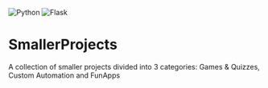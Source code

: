 ![Python](https://img.shields.io/badge/Python-3776AB?style=for-the-badge&logo=python&logoColor=white)
![Flask](https://img.shields.io/badge/Flask-000000?style=for-the-badge&logo=flask&logoColor=white)
# SmallerProjects
A collection of smaller projects divided into 3 categories: Games &amp; Quizzes, Custom Automation and FunApps
